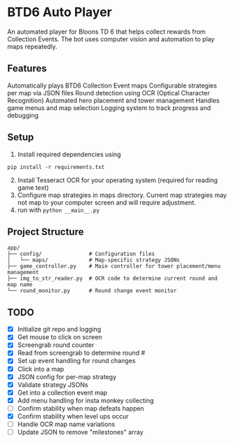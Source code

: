 # BTD6 Auto Player
An automated player for Bloons TD 6 that helps collect rewards from Collection Events. The bot uses computer vision and automation to play maps repeatedly.

## Features
Automatically plays BTD6 Collection Event maps
Configurable strategies per map via JSON files
Round detection using OCR (Optical Character Recognition)
Automated hero placement and tower management
Handles game menus and map selection
Logging system to track progress and debugging

## Setup
1.  Install required dependencies using
```
pip install -r requirements.txt
```
2. Install Tesseract OCR for your operating system (required for reading game text)
3. Configure map strategies in maps directory. Current map strategies may not map to your computer screen and will require adjustment.
4. run with ```python __main__.py```


## Project Structure
```
app/
├── config/               # Configuration files
│   └── maps/             # Map-specific strategy JSONs
├── game_controller.py    # Main controller for tower placement/menu management
├── img_to_str_reader.py  # OCR code to determine current round and map name
└── round_monitor.py      # Round change event monitor
```

## TODO

- [x] Initialize git repo and logging
- [x] Get mouse to click on screen
- [x] Screengrab round counter
- [x] Read from screengrab to determine round #
- [x] Set up event handling for round changes
- [x] Click into a map
- [x] JSON config for per-map strategy
- [x] Validate strategy JSONs
- [x] Get into a collection event map
- [x] Add menu handling for insta monkey collecting
- [ ] Confirm stability when map defeats happen
- [x] Confirm stability when level ups occur
- [ ] Handle OCR map name variations
- [ ] Update JSON to remove "milestones" array